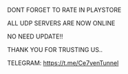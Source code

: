 DONT FORGET TO RATE IN PLAYSTORE

ALL UDP SERVERS ARE NOW ONLINE

NO NEED UPDATE!!

THANK YOU FOR TRUSTING US..

TELEGRAM: https://t.me/Ce7venTunnel
